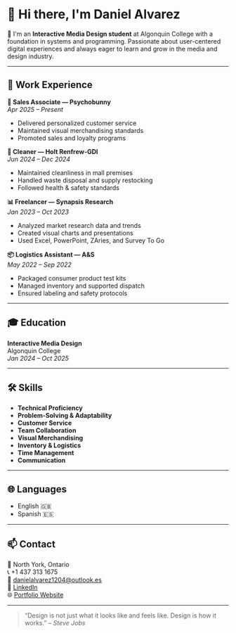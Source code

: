 # 👋 Hi there, I'm Daniel Alvarez

🎨 I'm an **Interactive Media Design student** at Algonquin College with a foundation in systems and programming. Passionate about user-centered digital experiences and always eager to learn and grow in the media and design industry.

---

## 💼 Work Experience

**🎽 Sales Associate — Psychobunny**  
*Apr 2025 – Present*  
- Delivered personalized customer service  
- Maintained visual merchandising standards  
- Promoted sales and loyalty programs  

**🧼 Cleaner — Holt Renfrew-GDI**  
*Jun 2024 – Dec 2024*  
- Maintained cleanliness in mall premises  
- Handled waste disposal and supply restocking  
- Followed health & safety standards  

**📊 Freelancer — Synapsis Research**  
*Jan 2023 – Oct 2023*  
- Analyzed market research data and trends  
- Created visual charts and presentations  
- Used Excel, PowerPoint, ZAries, and Survey To Go  

**📦 Logistics Assistant — A&S**  
*May 2022 – Sep 2022*  
- Packaged consumer product test kits  
- Managed inventory and supported dispatch  
- Ensured labeling and safety protocols

---

## 🎓 Education

**Interactive Media Design**  
Algonquin College  
*Jan 2024 – Oct 2025*

---

## 🛠️ Skills

- **Technical Proficiency**
- **Problem-Solving & Adaptability**
- **Customer Service**
- **Team Collaboration**
- **Visual Merchandising**
- **Inventory & Logistics**
- **Time Management**
- **Communication**

---

## 🌐 Languages

- English 🇬🇧  
- Spanish 🇪🇸

---

## 📫 Contact

📍 North York, Ontario  
📞 +1 437 313 1675  
📧 danielalvarez1204@outlook.es  
🔗 [LinkedIn](https://www.linkedin.com/in/daniel-alvarez-u/)  
🌐 [Portfolio Website](http://www.reallygreatsite.com)

---

> “Design is not just what it looks like and feels like. Design is how it works.” – *Steve Jobs*
